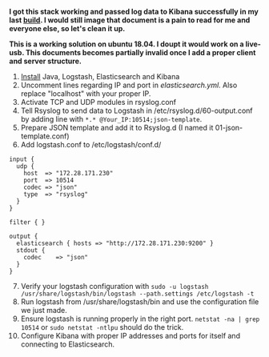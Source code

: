 **I got this stack working and passed log data to Kibana successfully in my last [build](https://github.com/jisosomppi/log-analysis/blob/master/builds/rsyslog-logstash-es-kibana/configuring.md). I would still image that document is a pain to read for me and everyone else, so let's clean it up.**

**This is a working solution on ubuntu 18.04. I doupt it would work on a live-usb. This documents becomes partially invalid once I add a proper client and server structure.**

1) [Install](https://github.com/jisosomppi/log-analysis/blob/master/builds/rsyslog-logstash-es-kibana/Installations.md) Java, Logstash, Elasticsearch and Kibana  
2) Uncomment lines regarding IP and port in *elasticsearch.yml*. Also replace "localhost" with your proper IP.  
3) Activate TCP and UDP modules in rsyslog.conf  
4) Tell Rsyslog to send data to Logstash in /etc/rsyslog.d/60-output.conf by adding line with `*.* @Your_IP:10514;json-template`.    
5) Prepare JSON template and add it to Rsyslog.d (I named it 01-json-template.conf)  
6) Add logstash.conf to /etc/logstash/conf.d/  
```
input {
  udp {
    host  => "172.28.171.230"
    port  => 10514
    codec => "json"
    type  => "rsyslog"
  }
}

filter { }

output {
  elasticsearch { hosts => "http://172.28.171.230:9200" }
  stdout {
    codec    => "json"
  }
}
```
7) Verify your logstash configuration with `sudo -u logstash /usr/share/logstash/bin/logstash --path.settings /etc/logstash -t`
8) Run logstash from /usr/share/logstash/bin and use the configuration file we just made.
9) Ensure logstash is running properly in the right port. `netstat -na | grep 10514` or `sudo netstat -ntlpu` should do the trick.  
10) Configure Kibana with proper IP addresses and ports for itself and connecting to Elasticsearch.
